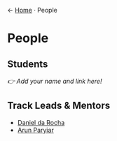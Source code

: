 &larr; [Home](../README.md) &middot; People

# People

## Students

_👉 Add your name and link here!_

## Track Leads & Mentors

- [Daniel da Rocha](./staff/daniel-da-rocha.md)
- [Arun Paryiar](./staff/arun-paryiar.md)
